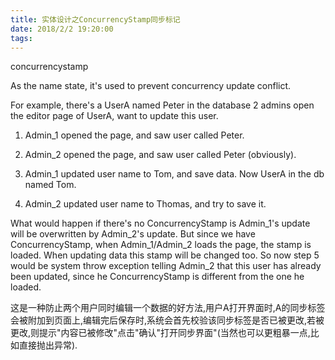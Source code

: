 ```yaml
---
title: 实体设计之ConcurrencyStamp同步标记
date: 2018/2/2 19:20:00
tags:
---
```



concurrencystamp 

  


As the name state, it's used to prevent concurrency update conflict.

For example, there's a UserA named Peter in the database 2 admins open the editor page of UserA, want to update this user.

  1. Admin_1 opened the page, and saw user called Peter.

  2. Admin_2 opened the page, and saw user called Peter (obviously).

  3. Admin_1 updated user name to Tom, and save data. Now UserA in the db named Tom.

  4. Admin_2 updated user name to Thomas, and try to save it.




What would happen if there's no ConcurrencyStamp is Admin_1's update will be overwritten by Admin_2's update. But since we have ConcurrencyStamp, when Admin_1/Admin_2 loads the page, the stamp is loaded. When updating data this stamp will be changed too. So now step 5 would be system throw exception telling Admin_2 that this user has already been updated, since he ConcurrencyStamp is different from the one he loaded.

  


这是一种防止两个用户同时编辑一个数据的好方法,用户A打开界面时,A的同步标签会被附加到页面上,编辑完后保存时,系统会首先校验该同步标签是否已被更改,若被更改,则提示"内容已被修改"点击"确认"打开同步界面"(当然也可以更粗暴一点,比如直接抛出异常).
